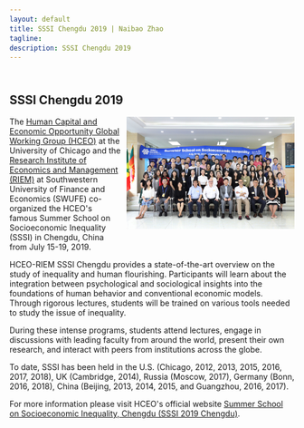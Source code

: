 ```yaml
---
layout: default
title: SSSI Chengdu 2019 | Naibao Zhao
tagline: 
description: SSSI Chengdu 2019
---
```

<!--
<div class="navbar">
    <div class="navbar-inner">
        <ul class="nav">
            <li><a href="#current">current courses</a></li>
            <li><a href="#shortcourses">short courses</a></li>
            <li><a href="#misc">misc lectures</a></li>
            <li><a href="#old">former courses</a></li>
        </ul>
    </div>
</div> -->
## <br/>SSSI Chengdu 2019
<style>
    /* 默认样式：图片在右侧 */
    img {
        float: right;
        width: 59%;
        margin: 0 0 20px 10px;
    }

    /* 当屏幕宽度小于768px（通常为平板和手机设备）时的样式 */
    @media (max-width: 768px) {
        img {
            float: none; /* 取消浮动 */
            display: block; /* 使图片块级显示 */
            margin: 0 auto 20px; /* 水平居中并在下方添加一些间距 */
        }
    }
</style>
<div style="width: 100%;">
  <img src="SSSI20191.jpeg">
  <p>The <a href="https://hceconomics.uchicago.edu" target="_blank"> Human Capital and Economic Opportunity Global Working Group (HCEO)</a> at the University of Chicago and the <a href="https://riem.swufe.edu.cn" target="_blank"> Research Institute of Economics and Management (RIEM)</a> at Southwestern University of Finance and Economics (SWUFE) co-organized the HCEO's famous Summer School on Socioeconomic Inequality (SSSI) in Chengdu, China from July 15-19, 2019.</p>
  
  <p>HCEO-RIEM SSSI Chengdu provides a state-of-the-art overview on the study of inequality and human flourishing. Participants will learn about the integration between psychological and sociological insights into the foundations of human behavior and conventional economic models. Through rigorous lectures, students will be trained on various tools needed to study the issue of inequality.</p>

  <p>During these intense programs, students attend lectures, engage in discussions with leading faculty from around the world, present their own research, and interact with peers from institutions across the globe. </p>

  <p>To date, SSSI has been held in the U.S. (Chicago, 2012, 2013, 2015, 2016, 2017, 2018), UK (Cambridge, 2014), Russia (Moscow, 2017), Germany (Bonn, 2016, 2018), China (Beijing, 2013, 2014, 2015, and Guangzhou, 2016, 2017).</p> 

  <p>For more information please visit HCEO's official website <a href="https://hceconomics.uchicago.edu/events/summer-school-socioeconomic-inequality-chengdu-sssi-2019-chengdu" target="_blank"> Summer School on Socioeconomic Inequality, Chengdu (SSSI 2019 Chengdu)</a>.</p>
</div>


